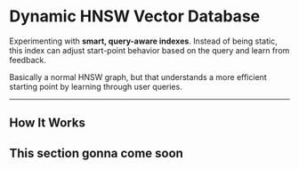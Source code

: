 # Dynamic HNSW Vector Database

Experimenting with **smart, query-aware indexes**. Instead of being static, this index can adjust start-point behavior based on the query and learn from feedback.  

Basically a normal HNSW graph, but that understands a more efficient starting point by learning through user queries.

---

## How It Works
This section gonna come soon
---
